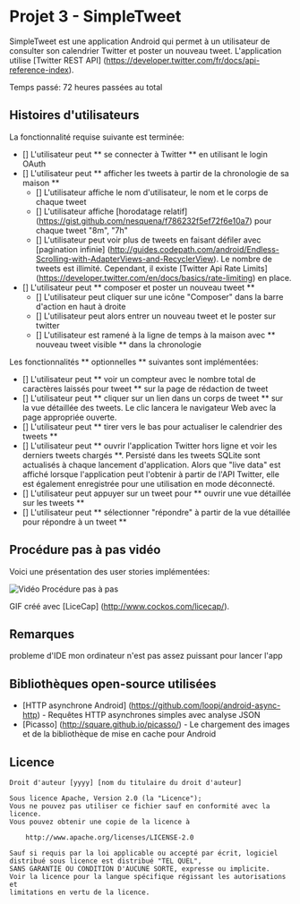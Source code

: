 # 
# Projet 3 -  SimpleTweet 

 SimpleTweet  est une application Android qui permet à un utilisateur de consulter son calendrier Twitter et poster un nouveau tweet. L'application utilise [Twitter REST API] (https://developer.twitter.com/fr/docs/api-reference-index).

Temps passé:  72 heures passées au total

## Histoires d'utilisateurs

La fonctionnalité requise suivante est terminée:

* [] L'utilisateur peut ** se connecter à Twitter ** en utilisant le login OAuth
* [] L'utilisateur peut ** afficher les tweets à partir de la chronologie de sa maison **
  * [] L'utilisateur affiche le nom d'utilisateur, le nom et le corps de chaque tweet
  * [] L'utilisateur affiche [horodatage relatif] (https://gist.github.com/nesquena/f786232f5ef72f6e10a7) pour chaque tweet "8m", "7h"
  * [] L'utilisateur peut voir plus de tweets en faisant défiler avec [pagination infinie] (http://guides.codepath.com/android/Endless-Scrolling-with-AdapterViews-and-RecyclerView). Le nombre de tweets est illimité.
    Cependant, il existe [Twitter Api Rate Limits] (https://developer.twitter.com/en/docs/basics/rate-limiting) en place.
* [] L'utilisateur peut ** composer et poster un nouveau tweet **
  * [] L'utilisateur peut cliquer sur une icône "Composer" dans la barre d'action en haut à droite
  * [] L'utilisateur peut alors entrer un nouveau tweet et le poster sur twitter
  * [] L'utilisateur est ramené à la ligne de temps à la maison avec ** nouveau tweet visible ** dans la chronologie

Les fonctionnalités ** optionnelles ** suivantes sont implémentées:

* [] L'utilisateur peut ** voir un compteur avec le nombre total de caractères laissés pour tweet ** sur la page de rédaction de tweet
* [] L'utilisateur peut ** cliquer sur un lien dans un corps de tweet ** sur la vue détaillée des tweets. Le clic lancera le navigateur Web avec la page appropriée ouverte.
* [] L'utilisateur peut ** tirer vers le bas pour actualiser le calendrier des tweets **
* [] L'utilisateur peut ** ouvrir l'application Twitter hors ligne et voir les derniers tweets chargés **. Persisté dans les tweets SQLite sont actualisés à chaque lancement d'application. Alors que "live data" est affiché lorsque l'application peut l'obtenir à partir de l'API Twitter, elle est également enregistrée pour une utilisation en mode déconnecté.
* [] L'utilisateur peut appuyer sur un tweet pour ** ouvrir une vue détaillée sur les tweets **
* [] L'utilisateur peut ** sélectionner "répondre" à partir de la vue détaillée pour répondre à un tweet **

## Procédure pas à pas vidéo

Voici une présentation des user stories implémentées:

<img src = 'https://imgur.com/a/Nxe1AXm' title = 'Vidéo Procédure pas à pas' width = '' alt = 'Vidéo Procédure pas à pas' />

GIF créé avec [LiceCap] (http://www.cockos.com/licecap/).

## Remarques

probleme d'IDE mon ordinateur n'est pas assez puissant pour lancer l'app

## Bibliothèques open-source utilisées

- [HTTP asynchrone Android] (https://github.com/loopj/android-async-http) - Requêtes HTTP asynchrones simples avec analyse JSON
- [Picasso] (http://square.github.io/picasso/) - Le chargement des images et de la bibliothèque de mise en cache pour Android

## Licence

    Droit d'auteur [yyyy] [nom du titulaire du droit d'auteur]

    Sous licence Apache, Version 2.0 (la "Licence");
    Vous ne pouvez pas utiliser ce fichier sauf en conformité avec la licence.
    Vous pouvez obtenir une copie de la licence à

        http://www.apache.org/licenses/LICENSE-2.0

    Sauf si requis par la loi applicable ou accepté par écrit, logiciel
    distribué sous licence est distribué "TEL QUEL",
    SANS GARANTIE OU CONDITION D'AUCUNE SORTE, expresse ou implicite.
    Voir la licence pour la langue spécifique régissant les autorisations et
    limitations en vertu de la licence.

